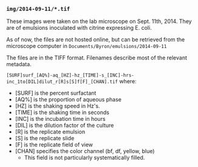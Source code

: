 ### `img/2014-09-11/*.tif` ###
These images were taken on the lab microscope on Sept. 11th,
2014.
They are of emulsions inoculated with citrine expressing E. coli.

As of now, the files are not hosted online, but can be retrieved from the
microscope computer in `Documents/Byron/emulsions/2014-09-11`

The files are in the TIFF format.
Filenames describe most of the relevant metadata.

`[SURF]surf_[AQ%]-aq_[HZ]-hz_[TIME]-s_[INC]-hrs-inc_1to[DIL]dilut_r[R]s[S]f[F]_[CHAN].tif`
where:
-  [SURF] is the percent surfactant
-  [AQ%] is the proportion of aqueous phase
-  [HZ] is the shaking speed in Hz's.
-  [TIME] is the shaking time in seconds
-  [INC] is the incubation time in hours
-  [DIL] is the dilution factor of the culture
-  [R] is the replicate emulsion
-  [S] is the replicate slide
-  [F] is the replicate field of view
-  [CHAN] specifies the color channel (bf, df, yellow, blue)
    -  This field is not particularly systematically filled.
